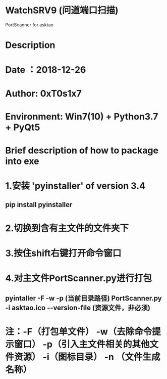 # WatchSRV9 (问道端口扫描)
PortScanner for asktao

# Description
#						                                         
#		            Date ：2018-12-26		                 
#	             Author: 0xT0s1x7	            
#         Environment: Win7(10) + Python3.7 + PyQt5   
#      Brief description of how to package into exe   
#						                                          
#				      

# 1.安装 'pyinstaller' of version 3.4

## pip install pyinstaller

# 2.切换到含有主文件的文件夹下

# 3.按住shift右键打开命令窗口

# 4.对主文件PortScanner.py进行打包

## pyintaller -F -w -p (当前目录路径) PortScanner.py -i asktao.ico --version-file (资源文件，非必须)

# 注：-F（打包单文件） -w（去除命令提示窗口） -p（引入主文件相关的其他文件资源） -i（图标目录） -n （文件生成名称）
